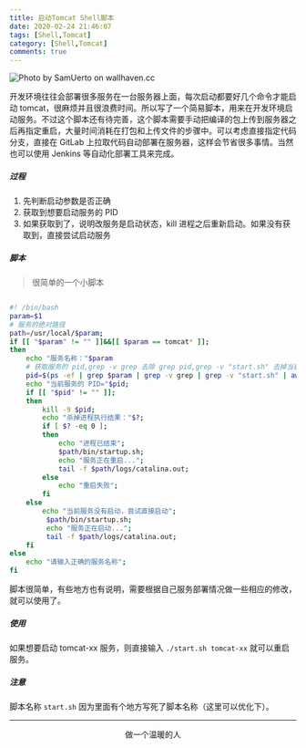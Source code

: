 ```yaml
---
title: 启动Tomcat Shell脚本
date: 2020-02-24 21:46:07
tags: [Shell,Tomcat]
category: [Shell,Tomcat]
comments: true
---
```



![Photo by SamUerto on wallhaven.cc](/start-sh.png)


开发环境往往会部署很多服务在一台服务器上面，每次启动都要好几个命令才能启动 tomcat，很麻烦并且很浪费时间。所以写了一个简易脚本，用来在开发环境启动服务。不过这个脚本还有待完善，这个脚本需要手动把编译的包上传到服务器之后再指定重启，大量时间消耗在打包和上传文件的步骤中。可以考虑直接指定代码分支，直接在 GitLab 上拉取代码自动部署在服务器，这样会节省很多事情。当然也可以使用 Jenkins 等自动化部署工具来完成。

<!--more-->

##### 过程

1. 先判断启动参数是否正确
2. 获取到想要启动服务的 PID
3. 如果获取到了，说明改服务是启动状态，kill 进程之后重新启动。如果没有获取到，直接尝试启动服务

##### 脚本

> 很简单的一个小脚本

```bash

#! /bin/bash
param=$1
# 服务的绝对路径  
path=/usr/local/$param;
if [[ "$param" != "" ]]&&[[ $param == tomcat* ]];
then
    echo "服务名称："$param
    # 获取服务的 pid,grep -v grep 去除 grep pid,grep -v "start.sh" 去掉当前脚本的pid
    pid=$(ps -ef | grep $param | grep -v grep | grep -v "start.sh" | awk '{print $2}');
    echo "当前服务的 PID="$pid;
    if [[ "$pid" != "" ]];
    then
        kill -9 $pid;
        echo "杀掉进程执行结果："$?;
        if [ $? -eq 0 ];
        then
            echo "进程已结束";
            $path/bin/startup.sh;
            echo "服务正在重启...";
            tail -f $path/logs/catalina.out;
        else
            echo "重启失败";
        fi
    else
        echo "当前服务没有启动，尝试直接启动";
         $path/bin/startup.sh;
         echo "服务正在启动...";
         tail -f $path/logs/catalina.out;
    fi
else
    echo "请输入正确的服务名称";
fi
```
脚本很简单，有些地方也有说明，需要根据自己服务部署情况做一些相应的修改，就可以使用了。

##### 使用

如果想要启动 tomcat-xx 服务，则直接输入 `./start.sh tomcat-xx` 就可以重启服务。

##### 注意

脚本名称 `start.sh` 因为里面有个地方写死了脚本名称（这里可以优化下）。

***

<center>做一个温暖的人</center>